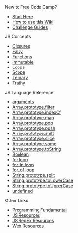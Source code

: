 New to Free Code Camp?

- [Start Here](Start-Here.md)
- [How to use this Wiki](Wiki-Central.md)
- [Challenge Guides](Map.md)

JS Concepts

- [Closures](JS-Closures.md)
- [Falsy](JS-Falsy.md)
- [Functions](JS-Functions.md)
- [Immutable](JS-Immutable.md)
- [Loops](JS-Loops.md)
- [Scope](js-scope.md)
- [Ternary](JS-Ternary.md)
- [Truthy](JS-Truthy.md)

JS Language Reference

- [arguments](JS-Arguments.md)
- [Array.prototype.filter](js-array-prototype-filter.md)
- [Array.prototype.indexOf](js-array-prototype-indexof.md)
- [Array.prototype.map](js-array-prototype-map.md)
- [Array.prototype.pop](js-array-prototype-pop.md)
- [Array.prototype.push](js-array-prototype-push.md)
- [Array.prototype.shift](js-array-prototype-shift.md)
- [Array.prototype.slice](js-array-prototype-slice.md)
- [Array.prototype.some](js-array-prototype-some.md)
- [Array.prototype.toString](js-array-prototype-tostring.md)
- [Boolean](JS-Boolean.md)
- [for loop](JS-For-Loop.md)
- [for..in loop](JS-For-In-Loop.md)
- [for..of loop](JS-For-Of-Loop.md)
- [String.prototype.split](JS-String-Prototype-Split.md)
- [String.prototype.toLowerCase](JS-String-Prototype-ToLowerCase.md)
- [String.prototype.toUpperCase](JS-String-Prototype-ToUpperCase.md)
- [undefined](JS-Undefined.md)

Other Links

- [Programming Fundamental](programming-fundamental.md)
- [JS Resources](js-resources.md)
- [JS RegEx Resources](JS-Regex-Resources.md)
- [Web Resources](Web-Resources.md)
